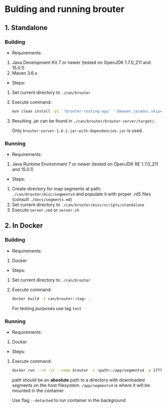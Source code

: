 # Bulding and running brouter

## 1. Standalone

### Building

- Requirements:
1. Java Development Kit 7 or newer (tested on OpenJDK 1.7.0_211 and 15.0.1)
2. Maven 3.6.x

- Steps:
1. Set current directory to `./can/brouter`
2. Execute command:

    ```sh
    mvn clean install -pl '!brouter-routing-app' '-Dmaven.javadoc.skip=true' -DskipTests
    ```

3. Resulting .jar can be found in `./can/brouter/brouter-server/target/`.

    Only `brouter-server-1.6.1-jar-with-dependencies.jar` is used.

### Running

- Requirements:
1. Java Runtime Environment 7 or newer (tested on OpenJDK RE 1.7.0_211 and 15.0.1)

- Steps:
1. Create directory for map segments at path: `./can/brouter/misc/segments4` and populate it with proper .rd5 files (consult `./docs/segments.md`)
2. Set current directory to `./can/brouter/misc/scripts/standalone`
3. Execute `server.cmd` or `server.sh`

## 2. In Docker

### Building

- Requirements:
1. Docker

- Steps:
1. Set current directory to `./can/brouter`
2. Execute command:

    ```sh
    docker build -t can/brouter:<tag> .
    ```

    For testing purposes use tag `test`

### Running

- Requirements:
1. Docker

- Steps:
1. Execute command:

    ```sh
    docker run --rm -it --name brouter -v <path>:/app/segments4 -p 17777:17777 can/brouter:<tag>
    ```

    path should be an **absolute** path to a directory with downloaded segments on the host filesystem. `/app/segments4` is where it will be mounted in the container

    Use flag `--detached` to run container in the background
